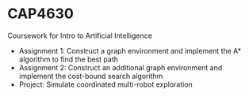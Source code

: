 # CAP4630
Coursework for Intro to Artificial Intelligence
- Assignment 1: Construct a graph environment and implement the A* algorithm to find the best path
- Assignment 2: Construct an additional graph environment and implement the cost-bound search algorithm
- Project: Simulate coordinated multi-robot exploration

